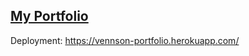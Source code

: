## [My Portfolio](https://vennson-portfolio.herokuapp.com/)

Deployment:
https://vennson-portfolio.herokuapp.com/
